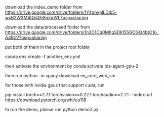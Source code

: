 download the index_demo folder from https://drive.google.com/drive/folders/1Y4gnvplLDlb5-wxB2W3M4QbQFi8mhrWL?usp=sharing

download the data/processed folder from https://drive.google.com/drive/folders/1n2D1Cq0MhgSDKI55GOGQ4btO1p_A4RzV?usp=sharing

put both of them in the project root folder

conda env create -f another_env.yml

then activate the environment by conda activate biz-agent-gpu-2

then run python -m spacy download en_core_web_sm

for those with nvidia gpus that support cuda, run

pip install torch==2.7.1 torchvision==0.22.1 torchaudio==2.7.1 --index-url https://download.pytorch.org/whl/cu118


to run the demo, please run python demo2.py